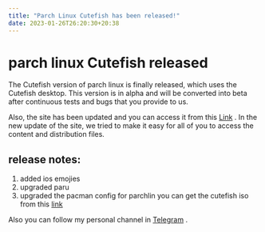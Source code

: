 ```yaml
---
title: "Parch Linux Cutefish has been released!"
date: 2023-01-26T26:20:30+20:38
---
```

# parch linux Cutefish released

The Cutefish version of parch linux is finally released, which uses the Cutefish desktop. This version is in alpha and will be converted into beta after continuous tests and bugs that you provide to us.

Also, the site has been updated and you can access it from this [Link](https://parchlinux.ir) .
In the new update of the site, we tried to make it easy for all of you to access the content and distribution files.

## release notes:
1. added ios emojies
2. upgraded paru
3. upgraded the pacman config for parchlin
you can get the cutefish iso from this [link](https://github.com/parchlinux/parch-iso-cutefish/releases/download/2023-01-26.alpha.1/Parchlinux.Cutefish-2023.01.26-x86_64.iso)

Also you can follow my personal channel in [Telegram](https://t.me/sbstuff) .

